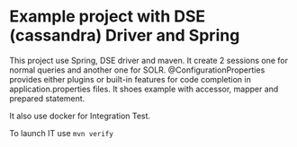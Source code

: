# Example project with DSE (cassandra) Driver and Spring

This project use Spring, DSE driver and maven. It create 2 sessions one for normal queries and another one for SOLR.
@ConfigurationProperties provides either plugins or built-in features for code completion in application.properties files. 
It shoes example with accessor, mapper and prepared statement.

It also use docker for Integration Test.

To launch IT use `mvn verify`